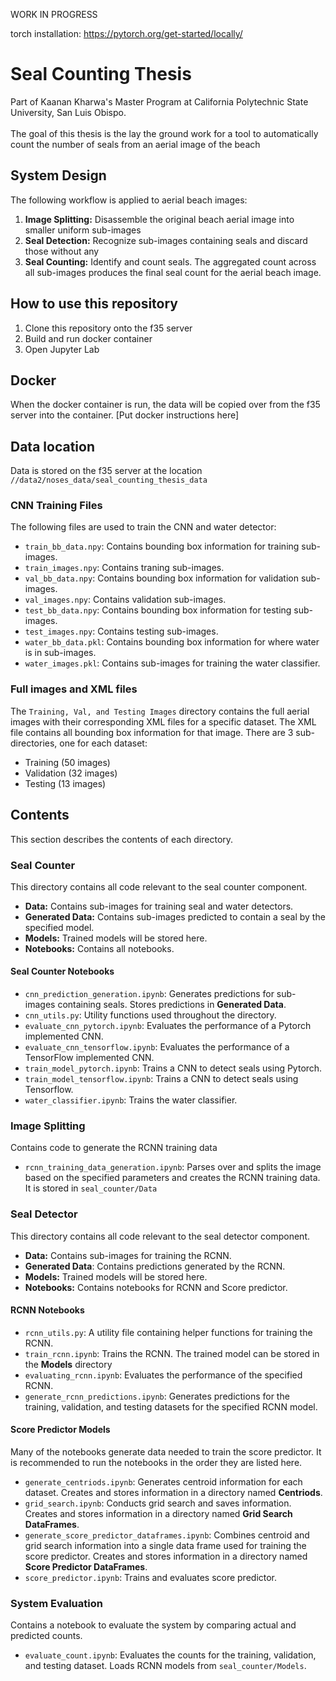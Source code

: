 
WORK IN PROGRESS

torch installation: https://pytorch.org/get-started/locally/

# Seal Counting Thesis
Part of Kaanan Kharwa's Master Program at California Polytechnic State University, San Luis Obispo. 
<br><br>The goal of this thesis is the lay the ground work for a tool to automatically count the number of seals from an aerial image of the beach
## System Design
The following workflow is applied to aerial beach images:<br>
1. **Image Splitting:** Disassemble the original beach aerial image into smaller uniform sub-images <br>
2. **Seal Detection:** Recognize sub-images containing seals and discard those without any <br>
3. **Seal Counting:** Identify and count seals. The aggregated count across all sub-images produces the final seal count for the aerial beach image.

## How to use this repository
1. Clone this repository onto the f35 server <br>
2. Build and run docker container <br>
3. Open Jupyter Lab<br>

## Docker
When the docker container is run, the data will be copied over from the f35 server into the container.
[Put docker instructions here]

## Data location
Data is stored on the f35 server at the location `//data2/noses_data/seal_counting_thesis_data`

### CNN Training Files
The following files are used to train the CNN and water detector:
* `train_bb_data.npy`: Contains bounding box information for training sub-images.
* `train_images.npy`: Contains traning sub-images.
* `val_bb_data.npy`: Contains bounding box information for validation sub-images.
* `val_images.npy`: Contains validation sub-images.
* `test_bb_data.npy`: Contains bounding box information for testing sub-images.
* `test_images.npy`: Contains testing sub-images.
* `water_bb_data.pkl`: Contains bounding box information for where water is in sub-images.
* `water_images.pkl`: Contains sub-images for training the water classifier.

### Full images and XML files
The `Training, Val, and Testing Images` directory contains the full aerial images with their corresponding XML files for a specific dataset. The XML file contains all bounding box information for that image. There are 3 sub-directories, one for each dataset:
* Training (50 images)
* Validation (32 images)
* Testing (13 images)

## Contents
This section describes the contents of each directory.

### Seal Counter
This directory contains all code relevant to the seal counter component.
* **Data:** Contains sub-images for training seal and water detectors.
* **Generated Data:** Contains sub-images predicted to contain a seal by the specified model.
* **Models:** Trained models will be stored here.
* **Notebooks:** Contains all notebooks.

#### Seal Counter Notebooks
* `cnn_prediction_generation.ipynb`: Generates predictions for sub-images containing seals. Stores predictions in **Generated Data**.
* `cnn_utils.py`: Utility functions used throughout the directory.
* `evaluate_cnn_pytorch.ipynb`: Evaluates the performance of a Pytorch implemented CNN.
* `evaluate_cnn_tensorflow.ipynb`: Evaluates the performance of a TensorFlow implemented CNN.
* `train_model_pytorch.ipynb`: Trains a CNN to detect seals using Pytorch.
* `train_model_tensorflow.ipynb`: Trains a CNN to detect seals using Tensorflow.
* `water_classifier.ipynb`: Trains the water classifier.

### Image Splitting
Contains code to generate the RCNN training data
* `rcnn_training_data_generation.ipynb`: Parses over and splits the image based on the specified parameters and creates the RCNN training data. It is stored in `seal_counter/Data`

### Seal Detector
This directory contains all code relevant to the seal detector component.
* **Data:** Contains sub-images for training the RCNN.
* **Generated Data**: Contains predictions generated by the RCNN.
* **Models:** Trained models will be stored here.
* **Notebooks:** Contains notebooks for RCNN and Score predictor.

#### RCNN Notebooks
* `rcnn_utils.py`: A utility file containing helper functions for training the RCNN.
* `train_rcnn.ipynb`: Trains the RCNN. The trained model can be stored in the **Models** directory
* `evaluating_rcnn.ipynb`: Evaluates the performance of the specified RCNN.
* `generate_rcnn_predictions.ipynb`: Generates predictions for the training, validation, and testing datasets for the specified RCNN model.

#### Score Predictor Models
Many of the notebooks generate data needed to train the score predictor. It is recommended to run the notebooks in the order they are listed here.
* `generate_centriods.ipynb`: Generates centroid information for each dataset. Creates and stores information in a directory named **Centriods**.
* `grid_search.ipynb`: Conducts grid search and saves information. Creates and stores information in a directory named **Grid Search DataFrames**.
* `generate_score_predictor_dataframes.ipynb`: Combines centroid and grid search information into a single data frame used for training the score predictor. Creates and stores information in a directory named **Score Predictor DataFrames**.
* `score_predictor.ipynb`: Trains and evaluates score predictor.

### System Evaluation
Contains a notebook to evaluate the system by comparing actual and predicted counts.
* `evaluate_count.ipynb`: Evaluates the counts for the training, validation, and testing dataset. Loads RCNN models from `seal_counter/Models`.
